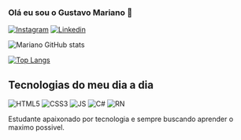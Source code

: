 
### Olá eu sou o Gustavo Mariano 👋

[![Instagram](https://img.shields.io/badge/Instagram-E4405F?style=for-the-badge&logo=instagram&logoColor=white)](https://www.instagram.com/_marianogustavo/)
[![Linkedin](https://img.shields.io/badge/LinkedIn-0077B5?style=for-the-badge&logo=linkedin&logoColor=white)](https://www.linkedin.com/in/gustavomariano232120/)

![Mariano GitHub stats](https://github-readme-stats.vercel.app/api?username=GustavoMarianoSoares&show_icons=true&theme=dracula)

[![Top Langs](https://github-readme-stats.vercel.app/api/top-langs/?username=GustavoMarianoSoares&layout=compact)](https://github.com/GustavoMarianoSoares/github-readme-stats)

## Tecnologias do meu dia a dia

![HTML5](https://img.shields.io/badge/HTML5-E34F26?style=for-the-badge&logo=html5&logoColor=white) ![CSS3](https://img.shields.io/badge/CSS3-1572B6?style=for-the-badge&logo=css3&logoColor=white) ![JS](https://img.shields.io/badge/JavaScript-F7DF1E?style=for-the-badge&logo=javascript&logoColor=black) ![C#](https://img.shields.io/badge/C%23-239120?style=for-the-badge&logo=c-sharp&logoColor=white) ![RN](https://img.shields.io/badge/React-20232A?style=for-the-badge&logo=react&logoColor=61DAFB)

Estudante apaixonado por tecnologia e sempre buscando aprender o maximo possivel.
